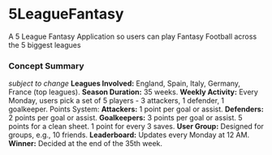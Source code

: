 # 5LeagueFantasy
A 5 League Fantasy Application so users can play Fantasy Football across the 5 biggest leagues

### Concept Summary
_subject to change_
**Leagues Involved:** England, Spain, Italy, Germany, France (top leagues).
**Season Duration:** 35 weeks.
**Weekly Activity:** Every Monday, users pick a set of 5 players - 3 attackers, 1 defender, 1 goalkeeper.
Points System:
**Attackers:** 1 point per goal or assist.
**Defenders:** 2 points per goal or assist.
**Goalkeepers:**
3 points per goal or assist.
5 points for a clean sheet.
1 point for every 3 saves.
**User Group:** Designed for groups, e.g., 10 friends.
**Leaderboard:** Updates every Monday at 12 AM.
**Winner:** Decided at the end of the 35th week.
